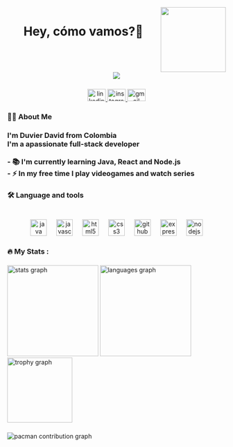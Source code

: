 <img align="right" height="150" src="https://media.giphy.com/media/M9gbBd9nbDrOTu1Mqx/giphy.gif"  />

###

<h1 align="center">Hey, cómo vamos?👋</h1>

###

<br clear="both">

<div align="center">
  <img src="https://visitor-badge.laobi.icu/badge?page_id=dudidev.dudidev&left_color=darkslateblue&right_color=chocolate&left_text=lindos"  />
</div>

###

<div align="center">
  <a href="www.linkedin.com/in/duvier-diego-david" target="_blank">
    <img src="https://raw.githubusercontent.com/maurodesouza/profile-readme-generator/master/src/assets/icons/social/linkedin/default.svg" width="42" height="28" alt="linkedin logo"  />
  </a>
  <a href="dddavid____" target="_blank">
    <img src="https://raw.githubusercontent.com/maurodesouza/profile-readme-generator/master/src/assets/icons/social/instagram/default.svg" width="42" height="28" alt="instagram logo"  />
  </a>
  <img src="https://raw.githubusercontent.com/maurodesouza/profile-readme-generator/master/src/assets/icons/social/gmail/default.svg" width="42" height="28" alt="gmail logo"  />
</div>

###

<h3 align="left">👩‍💻  About Me</h3>

###

<h3 align="left">I'm Duvier David from Colombia<br>I'm a apassionate full-stack developer<br><br>- 📚 I'm currently learning Java, React and Node.js<br>- ⚡ In my free time I play videogames and watch series</h3>

###

<h3 align="left">🛠 Language and tools</h3>

###

<br clear="both">

<div align="center">
  <img src="https://cdn.jsdelivr.net/gh/devicons/devicon/icons/java/java-original.svg" height="38" alt="java logo"  />
  <img width="14" />
  <img src="https://cdn.jsdelivr.net/gh/devicons/devicon/icons/javascript/javascript-original.svg" height="38" alt="javascript logo"  />
  <img width="14" />
  <img src="https://cdn.jsdelivr.net/gh/devicons/devicon/icons/html5/html5-original.svg" height="38" alt="html5 logo"  />
  <img width="14" />
  <img src="https://cdn.jsdelivr.net/gh/devicons/devicon/icons/css3/css3-original.svg" height="38" alt="css3 logo"  />
  <img width="14" />
  <img src="https://cdn.jsdelivr.net/gh/devicons/devicon/icons/github/github-original.svg" height="38" alt="github logo"  />
  <img width="14" />
  <img src="https://cdn.jsdelivr.net/gh/devicons/devicon/icons/express/express-original.svg" height="38" alt="express logo"  />
  <img width="14" />
  <img src="https://cdn.jsdelivr.net/gh/devicons/devicon/icons/nodejs/nodejs-original.svg" height="38" alt="nodejs logo"  />
</div>

###

<h3 align="left">🔥   My Stats :</h3>

###

<div align="left">
  <img src="https://github-readme-stats.vercel.app/api?username=dudidev&hide_title=false&hide_rank=true&show_icons=true&include_all_commits=true&count_private=true&disable_animations=false&theme=github_dark&locale=en&hide_border=true&order=1" height="210" alt="stats graph"  />
  <img src="https://github-readme-stats.vercel.app/api/top-langs?username=dudidev&locale=en&hide_title=false&layout=compact&card_width=320&langs_count=6&theme=github_dark&hide_border=true&order=2" height="210" alt="languages graph"  />
  <img src="https://github-profile-trophy.vercel.app?username=dudidev&theme=dark_lover&column=2&row=2&margin-w=5&margin-h=2" height="150" alt="trophy graph"  />
</div>

###

<picture>
  <source media="(prefers-color-scheme: dark)" srcset="https://raw.githubusercontent.com/dudidev/dudidev/output/pacman-contribution-graph-dark.svg">
  <source media="(prefers-color-scheme: light)" srcset="https://raw.githubusercontent.com/dudidev/dudidev/output/pacman-contribution-graph.svg">
  <img alt="pacman contribution graph" src="https://raw.githubusercontent.com/dudidev/dudidev/output/pacman-contribution-graph.svg">
</picture>

###
